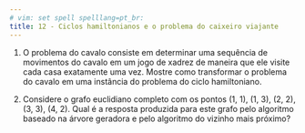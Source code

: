 ```yaml
---
# vim: set spell spelllang=pt_br:
title: 12 - Ciclos hamiltonianos e o problema do caixeiro viajante
---
```


1. O problema do cavalo consiste em determinar uma sequência de movimentos do
   cavalo em um jogo de xadrez de maneira que ele visite cada casa exatamente
   uma vez. Mostre como transformar o problema do cavalo em uma instância do
   problema do ciclo hamiltoniano.

2. Considere o grafo euclidiano completo com os pontos (1, 1), (1, 3), (2, 2),
   (3, 3), (4, 2). Qual é a resposta produzida para este grafo pelo algoritmo
   baseado na árvore geradora e pelo algoritmo do vizinho mais próximo?
